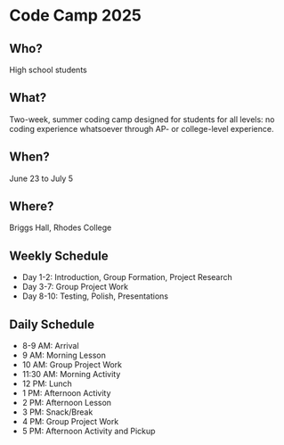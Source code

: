 # Code Camp 2025

## Who?
High school students

## What?
Two-week, summer coding camp designed for students for all levels: no coding experience whatsoever through AP- or college-level experience.

## When?
June 23 to July 5

## Where?
Briggs Hall, Rhodes College

## Weekly Schedule
* Day 1-2: Introduction, Group Formation, Project Research
* Day 3-7: Group Project Work
* Day 8-10: Testing, Polish, Presentations
  
## Daily Schedule
* 8-9 AM: Arrival
* 9 AM: Morning Lesson
* 10 AM: Group Project Work
* 11:30 AM: Morning Activity
* 12 PM: Lunch
* 1 PM: Afternoon Activity
* 2 PM: Afternoon Lesson
* 3 PM: Snack/Break
* 4 PM: Group Project Work
* 5 PM: Afternoon Activity and Pickup
